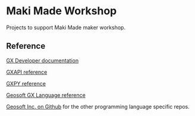 # Maki Made Workshop
Projects to support Maki Made maker workshop.

## Reference

[GX Developer documentation](https://geosoftgxdev.atlassian.net/wiki/display/GD/Python+in+GX+Developer)

[GXAPI reference](https://geosoftinc.github.io/gxpy/9.5/python/geosoft.gxapi.classes.html)

[GXPY reference](https://geosoftinc.github.io/gxpy/9.5/python/geosoft.gxpy.html#gxpy)

[Geosoft GX Language reference](https://geosoftgxdev.atlassian.net/wiki/spaces/GXD93/pages/78020870/Geosoft+GX+Language)

[Geosoft Inc. on Github](https://github.com/GeosoftInc) for the other programming language specific repos.
